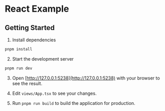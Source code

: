 # React Example

## Getting Started

1. Install dependencies

```bash
pnpm install
```

2. Start the development server

```bash
pnpm run dev
```

3. Open [http://127.0.0.1:5238](http://127.0.0.1:5238) with your browser to see the result.

4. Edit `views/App.tsx` to see your changes.

5. Run `pnpm run build` to build the application for production.
